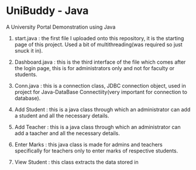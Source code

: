 # UniBuddy - Java
A University Portal Demonstration using Java 

1) start.java : the first file I uploaded onto this repository, it is the starting page of this project. Used a bit of multithreading(was required so just snuck it in).

2) Dashboard.java : this is the third interface of the file which comes after the login page, this is for administrators only and not for faculty or students.

3) Conn.java : this is a connection class, JDBC connection object, used in project for Java-DataBase Connectiity(very important for connection to database).

4) Add Student : this is a java class through which an administrator can add a student and all the necessary details.

5) Add Teacher : this is a java class through which an administrator can add a taacher and all the necessary details.

6) Enter Marks : this java class is made for admins and teachers specifically for teachers only to enter marks of respective students.

7) View Student : this class extracts the data stored in 
